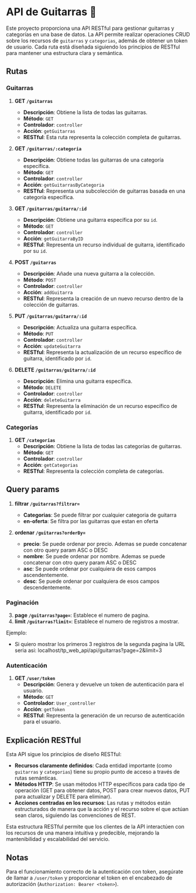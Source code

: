 # API de Guitarras 🎸

Este proyecto proporciona una API RESTful para gestionar guitarras y categorías en una base de datos. La API permite realizar operaciones CRUD sobre los recursos de `guitarras` y `categorias`, además de obtener un token de usuario. Cada ruta está diseñada siguiendo los principios de RESTful para mantener una estructura clara y semántica.

## Rutas

### Guitarras

1. **GET `/guitarras`**
   - **Descripción**: Obtiene la lista de todas las guitarras.
   - **Método**: `GET`
   - **Controlador**: `controller`
   - **Acción**: `getGuitarras`
   - **RESTful**: Esta ruta representa la colección completa de guitarras.

2. **GET `/guitarras/:categoria`**
   - **Descripción**: Obtiene todas las guitarras de una categoría específica.
   - **Método**: `GET`
   - **Controlador**: `controller`
   - **Acción**: `getGuitarrasByCategoria`
   - **RESTful**: Representa una subcolección de guitarras basada en una categoría específica.

3. **GET `/guitarras/guitarra/:id`**
   - **Descripción**: Obtiene una guitarra específica por su `id`.
   - **Método**: `GET`
   - **Controlador**: `controller`
   - **Acción**: `getGuitarraByID`
   - **RESTful**: Representa un recurso individual de guitarra, identificado por su `id`.

4. **POST `/guitarras`**
   - **Descripción**: Añade una nueva guitarra a la colección.
   - **Método**: `POST`
   - **Controlador**: `controller`
   - **Acción**: `addGuitarra`
   - **RESTful**: Representa la creación de un nuevo recurso dentro de la colección de guitarras.

5. **PUT `/guitarras/guitarra/:id`**
   - **Descripción**: Actualiza una guitarra específica.
   - **Método**: `PUT`
   - **Controlador**: `controller`
   - **Acción**: `updateGuitarra`
   - **RESTful**: Representa la actualización de un recurso específico de guitarra, identificado por `id`.

6. **DELETE `/guitarras/guitarra/:id`**
   - **Descripción**: Elimina una guitarra específica.
   - **Método**: `DELETE`
   - **Controlador**: `controller`
   - **Acción**: `deleteGuitarra`
   - **RESTful**: Representa la eliminación de un recurso específico de guitarra, identificado por `id`.

### Categorías

1. **GET `/categorias`**
   - **Descripción**: Obtiene la lista de todas las categorías de guitarras.
   - **Método**: `GET`
   - **Controlador**: `controller`
   - **Acción**: `getCategorias`
   - **RESTful**: Representa la colección completa de categorías.


## Query params

1. **filtrar `/guitarras?filtrar=`**
   - **Categorias**: Se puede filtrar por cualquier categoria de guitarra
   - **en-oferta**: Se filtra por las guitarras que estan en oferta

2. **ordenar `/guitarras?orderBy=`**
   - **precio**: Se puede ordenar por precio. Ademas se puede concatenar con otro query param ASC o DESC
   - **nombre**: Se puede ordenar por nombre. Ademas se puede concatenar con otro query param ASC o DESC
   - **asc**: Se puede ordenar por cualquiera de esos campos ascendentemente.
   - **desc**: Se puede ordenar por cualquiera de esos campos descendentemente.

### Paginación

3. **page `/guitarras?page=`**: Establece el numero de pagina.
4. **limit `/guitarras?limit=`**: Establece el numero de registros a mostrar.

Ejemplo:
   - Si quiero mostrar los primeros 3 registros de la segunda pagina la URL seria asi:
     localhost/tp_web_api/api/guitarras?page=2&limit=3

### Autenticación

1. **GET `/user/token`**
   - **Descripción**: Genera y devuelve un token de autenticación para el usuario.
   - **Método**: `GET`
   - **Controlador**: `User_controller`
   - **Acción**: `getToken`
   - **RESTful**: Representa la generación de un recurso de autenticación para el usuario.

## Explicación RESTful

Esta API sigue los principios de diseño RESTful:
- **Recursos claramente definidos**: Cada entidad importante (como `guitarras` y `categorias`) tiene su propio punto de acceso a través de rutas semánticas.
- **Métodos HTTP**: Se usan métodos HTTP específicos para cada tipo de operación (GET para obtener datos, POST para crear nuevos datos, PUT para actualizar y DELETE para eliminar).
- **Acciones centradas en los recursos**: Las rutas y métodos están estructurados de manera que la acción y el recurso sobre el que actúan sean claros, siguiendo las convenciones de REST.

Esta estructura RESTful permite que los clientes de la API interactúen con los recursos de una manera intuitiva y predecible, mejorando la mantenibilidad y escalabilidad del servicio.

## Notas

Para el funcionamiento correcto de la autenticación con token, asegúrate de llamar a `/user/token` y proporcionar el token en el encabezado de autorización (`Authorization: Bearer <token>`).

